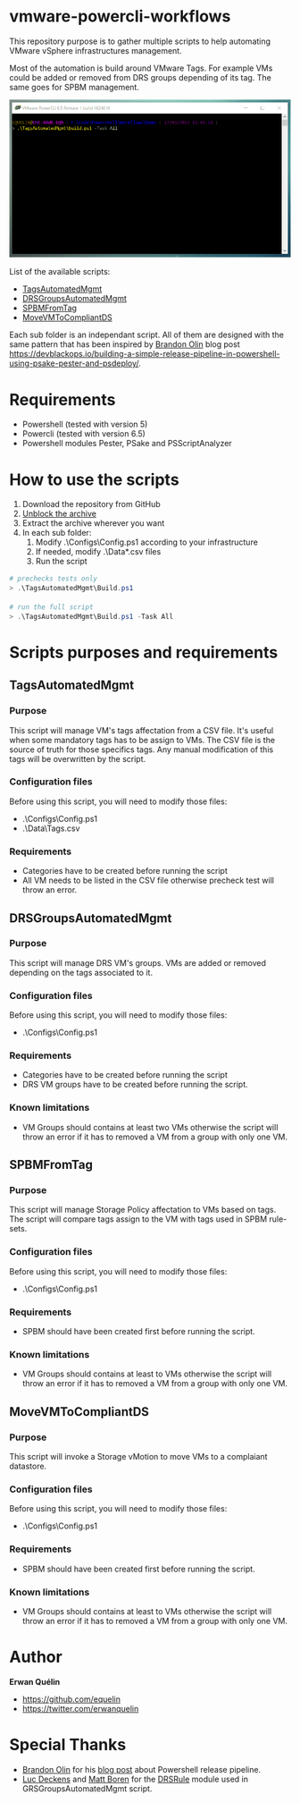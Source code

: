 # vmware-powercli-workflows

This repository purpose is to gather multiple scripts to help automating VMware vSphere infrastructures management. 

Most of the automation is build around VMware Tags. For example VMs could be added or removed from DRS groups depending of its tag. The same goes for SPBM management.

![](./Img/TagsAutomatedMgmt.gif)

List of the available scripts:
- [TagsAutomatedMgmt](#TagsAutomatedMgmt)
- [DRSGroupsAutomatedMgmt](#DRSGroupsAutomatedMgmt)
- [SPBMFromTag](#SPBMFromTag)
- [MoveVMToCompliantDS](#MoveVMToCompliantDS)

Each sub folder is an independant script. All of them are designed with the same pattern that has been inspired by [Brandon Olin](https://github.com/devblackops) blog post https://devblackops.io/building-a-simple-release-pipeline-in-powershell-using-psake-pester-and-psdeploy/.

# Requirements

- Powershell (tested with version 5)
- Powercli (tested with version 6.5) 
- Powershell modules Pester, PSake and PSScriptAnalyzer

# How to use the scripts

1. Download the repository from GitHub
2. [Unblock the archive](https://dmitrysotnikov.wordpress.com/2010/12/30/unblocking-powergui-add-ons-and-powershell-modules/)
3. Extract the archive wherever you want
4. In each sub folder:
   1. Modify .\Configs\Config.ps1 according to your infrastructure
   2. If needed, modify .\Data\*.csv files
   3. Run the script

```Powershell
# prechecks tests only
> .\TagsAutomatedMgmt\Build.ps1

# run the full script
> .\TagsAutomatedMgmt\Build.ps1 -Task All
```

# Scripts purposes and requirements

## TagsAutomatedMgmt

### Purpose

This script will manage VM's tags affectation from a CSV file. It's useful when some mandatory tags has to be assign to VMs.
The CSV file is the source of truth for those specifics tags. Any manual modification of this tags will be overwritten by the script.

### Configuration files

Before using this script, you will need to modify those files:
- .\Configs\Config.ps1
- .\Data\Tags.csv

### Requirements

- Categories have to be created before running the script
- All VM needs to be listed in the CSV file otherwise precheck test will throw an error.

## DRSGroupsAutomatedMgmt

### Purpose

This script will manage DRS VM's groups. VMs are added or removed depending on the tags associated to it.

### Configuration files

Before using this script, you will need to modify those files:
- .\Configs\Config.ps1

### Requirements

- Categories have to be created before running the script
- DRS VM groups have to be created before running the script.

### Known limitations

- VM Groups should contains at least two VMs otherwise the script will throw an error if it has to removed a VM from a group with only one VM.

## SPBMFromTag

### Purpose

This script will manage Storage Policy affectation to VMs based on tags. The script will compare tags assign to the VM with tags used in SPBM rule-sets. 

### Configuration files

Before using this script, you will need to modify those files:
- .\Configs\Config.ps1

### Requirements

- SPBM should have been created first before running the script.

### Known limitations

- VM Groups should contains at least to VMs otherwise the script will throw an error if it has to removed a VM from a group with only one VM.

## MoveVMToCompliantDS

### Purpose

This script will invoke a Storage vMotion to move VMs to a complaiant datastore.

### Configuration files

Before using this script, you will need to modify those files:
- .\Configs\Config.ps1

### Requirements

- SPBM should have been created first before running the script.

### Known limitations

- VM Groups should contains at least to VMs otherwise the script will throw an error if it has to removed a VM from a group with only one VM.

# Author

**Erwan Quélin**
- <https://github.com/equelin>
- <https://twitter.com/erwanquelin>

# Special Thanks

- [Brandon Olin](https://github.com/devblackops) for his [blog post](https://devblackops.io/building-a-simple-release-pipeline-in-powershell-using-psake-pester-and-psdeploy/) about Powershell release pipeline.
- [Luc Deckens](https://github.com/lucdekens) and [Matt Boren](https://github.com/mtboren) for the [DRSRule](https://github.com/PowerCLIGoodies/DRSRule) module used in GRSGroupsAutomatedMgmt script.